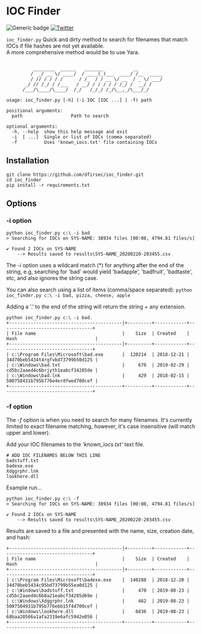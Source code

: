 # IOC Finder

![Generic badge](https://img.shields.io/badge/python-3.7-blue.svg) [![Twitter](https://img.shields.io/badge/Twitter-@pulsecode-blue.svg)](https://twitter.com/pulsecode)

```ioc_finder.py``` Quick and dirty method to search for filenames that match IOCs if file hashes are not yet available.  
                    A more comprehensive method would be to use Yara.

```console

          ________  ______   _______           __
         /  _/ __ \/ ____/  / ____(_)___  ____/ /__  _____
         / // / / / /      / /_  / / __ \/ __  / _ \/ ___/
       _/ // /_/ / /___   / __/ / / / / / /_/ /  __/ /
      /___/\____/\____/  /_/   /_/_/ /_/\__,_/\___/_/

usage: ioc_finder.py [-h] (-i IOC [IOC ...] | -f) path

positional arguments:
  path                  Path to search

optional arguments:
  -h, --help  show this help message and exit
  -i  [ ...]  Single or list of IOCs (comma separated)
  -f          Uses 'known_iocs.txt' file containing IOCs
```

## Installation

```text
git clone https://github.com/dfirsec/ioc_finder.git
cd ioc_finder
pip install -r requirements.txt
```

## Options

### -i option

```text
python ioc_finder.py c:\ -i bad
> Searching for IOCs on SYS-NAME: 38934 files [00:08, 4794.81 files/s]

✔ Found 2 IOCs on SYS-NAME
    --> Results saved to results\SYS-NAME_20200220-203455.csv
```

The *-i* option uses a wildcard match (\*) for anything after the end of the string, e.g, searching for 'bad' would yield 'badapple', 'badfruit', 'badtaste', etc, and also ignores the string case.

You can also search using a list of items (comma/space separated):
```python ioc_finder.py c:\ -i bad, pizza, cheese, apple```

Adding a '.' to the end of the string will return the string + any extension.

```text
python ioc_finder.py c:\ -i bad.
+------------------------------------------|+---------+------------+----------------------------------+
| File name                                |    Size  | Created    | Hash                             |
+------------------------------------------|+---------+------------+----------------------------------+
| c:\Program Files\Microsoft\bad.exe       |  120214  | 2018-12-21 | 34d70beb5434t4rgfvbd73799b50d125 |
| c:\Windows\bad.txt                       |     670  | 2019-02-29 | cd5bc2aaed4c6brjyth1eabcf34285de |
| c:\Windows\bad.lnk                       |     429  | 2018-02-15 | 500758431b795b776e4erdfwed700cef |
+------------------------------------------+----------+------------+----------------------------------+
```

### -f option

The *-f* option is when you need to search for many filenames. It's currently limited to exact filename matching, however, it's case insensitive (will match upper and lower).

Add your IOC filenames to the *'known_iocs.txt'* text file.

```text
# ADD IOC FILENAMES BELOW THIS LINE
badstuff.txt
badexe.exe
Xdggrphr.lnk
lookhere.dll
```

Example run...

```text
python ioc_finder.py c:\ -f
> Searching for IOCs on SYS-NAME: 38934 files [00:08, 4794.81 files/s]

✔ Found 2 IOCs on SYS-NAME
    --> Results saved to results\SYS-NAME_20200220-203455.csv
```

Results are saved to a file and presented with the name, size, creation date, and hash:

```text
+------------------------------------------|+---------+------------+----------------------------------+
| File name                                |    Size  | Created    | Hash                             |
+------------------------------------------|+---------+------------+----------------------------------+
| c:\Program Files\Microsoft\badexe.exe    |  140288  | 2018-12-20 | 34d70beb5434c95bd73799b55ea0d125 |
| c:\Windows\badstuff.txt                  |     470  | 2019-08-23 | cd5bc2aaed4c6b8a21eabcf34285d69e |
| c:\Windows\Xdggrphr.lnk                  |     462  | 2019-08-23 | 5007584931b795b776e6b15f4d700cef |
| c:\Windows\lookhere.dll                  |    6836  | 2019-08-23 | 68baa20566a1afa2319e6afc5942e056 |
+------------------------------------------+----------+------------+----------------------------------+
```
